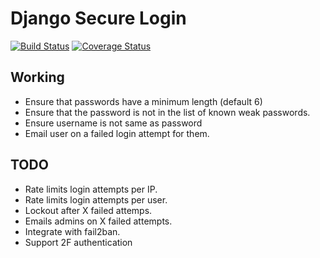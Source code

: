 Django Secure Login
=======================

[![Build Status](https://travis-ci.org/agiliq/django-secure-login.png?branch=master)](https://travis-ci.org/agiliq/django-secure-login)
[![Coverage Status](https://coveralls.io/repos/agiliq/django-secure-login/badge.png)](https://coveralls.io/r/agiliq/django-secure-login)

Working
---------

* Ensure that passwords have a minimum length (default 6)
* Ensure that the password is not in the list of known weak passwords.
* Ensure username is not same as password
* Email user on a failed login attempt for them.

TODO
---------

* Rate limits login attempts per IP.
* Rate limits login attempts per user.
* Lockout after X failed attemps.
* Emails admins on X failed attempts.
* Integrate with fail2ban.
* Support 2F authentication
